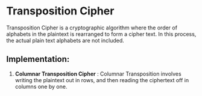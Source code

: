 # Transposition Cipher
Transposition Cipher is a cryptographic algorithm where the order of alphabets in the plaintext is rearranged to form a cipher text. 
In this process, the actual plain text alphabets are not included.

## Implementation:
1. **Columnar Transposition Cipher** : Columnar Transposition involves writing the plaintext out in rows, and then reading the ciphertext off in columns one by one.
